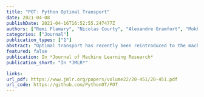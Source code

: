 ```yaml
---
title: "POT: Python Optimal Transport"
date: 2021-04-08
publishDate: 2021-04-16T16:52:55.247477Z
authors: ["Remi Flamary", "Nicolas Courty", "Alexandre Gramfort", "Mokhtar Z Alaya", "Aurelie Boisbunon", "Stanislas Chambon", "Laetitia Chapel", "Adrien Corenflos", "Kilian Fatras", "Nemo Fournier", "Leo Gautheron", "Nathalie T H Gayraud", "Hicham Janati", "Alain Rakotomamonjy", "Ievgen Redko", "Antoine Rolet", "Antony Schutz", "Vivien Seguy", "Danica J Sutherland", "Romain Tavenard", "Alexander Tong", "Titouan Vayer"]
categories: ["Journal"]
publication_types: ["1"]
abstract: "Optimal transport has recently been reintroduced to the machine learning community thanks in part to novel efficient optimization procedures allowing for medium to large scale applications. We propose a Python toolbox that implements several key optimal transport ideas for the machine learning community. The toolbox contains implementations of a number of founding works of OT for machine learning such as Sinkhorn algorithm and Wasserstein barycenters, but also provides generic solvers that can be used for conducting novel fundamental research. This toolbox, named POT for Python Optimal Transport, is open source with an MIT license."
featured: false
publication: In *Journal of Machine Learning Research*
publication_short: "In *JMLR*"

links:
url_pdf: https://www.jmlr.org/papers/volume22/20-451/20-451.pdf
url_code: https://github.com/PythonOT/POT
---
```


